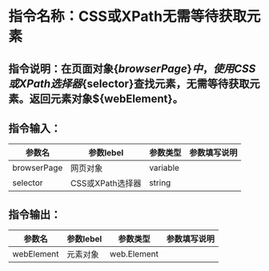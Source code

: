# 指令名称：CSS或XPath无需等待获取元素
## 指令说明：在页面对象$\{browserPage\}中，使用CSS或XPath选择器$\{selector\}查找元素，无需等待获取元素。返回元素对象$\{webElement\}。
## 指令输入：

 | 参数名 | 参数lebel | 参数类型 | 参数填写说明 | 
 | ------------- | ------------- | ------------- | ------------- |
 | browserPage | 网页对象 | variable |  |
 | selector | CSS或XPath选择器 | string |  |


## 指令输出：

 | 参数名 | 参数lebel | 参数类型 | 参数填写说明 | 
 | ------------- | ------------- | ------------- | ------------- |
 | webElement | 元素对象 | web.Element |  |

	